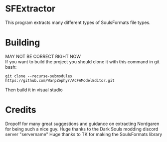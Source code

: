 # SFExtractor
This program extracts many different types of SoulsFormats file types.

# Building
MAY NOT BE CORRECT RIGHT NOW  
If you want to build the project you should clone it with this command in git bash:  
```
git clone --recurse-submodules https://github.com/WarpZephyr/ACFAModelEditor.git  
```
Then build it in visual studio

# Credits
Dropoff for many great suggestions and guidance on extracting
Nordgaren for being such a nice guy.
Huge thanks to the Dark Souls modding discord server "servername"
Huge thanks to TK for making the SoulsFormats library
